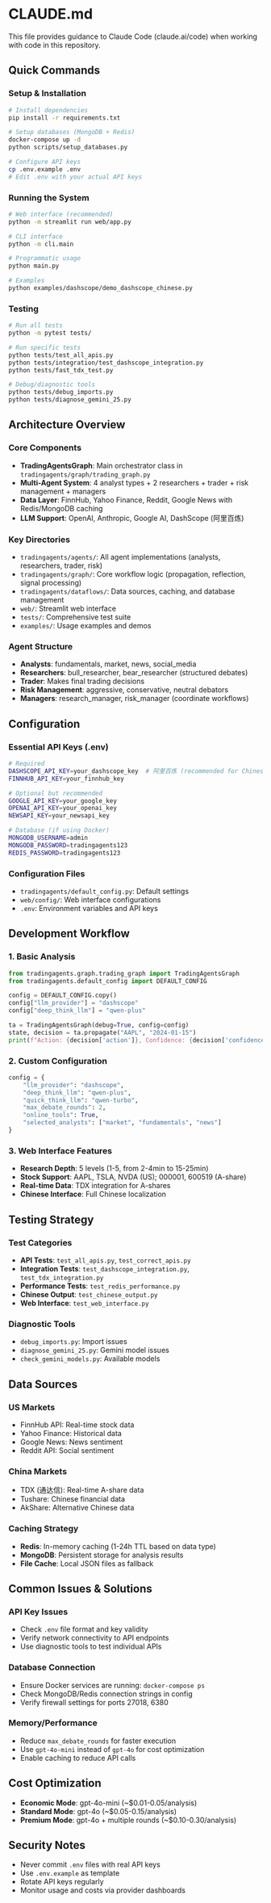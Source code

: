 # CLAUDE.md

This file provides guidance to Claude Code (claude.ai/code) when working with code in this repository.

## Quick Commands

### Setup & Installation
```bash
# Install dependencies
pip install -r requirements.txt

# Setup databases (MongoDB + Redis)
docker-compose up -d
python scripts/setup_databases.py

# Configure API keys
cp .env.example .env
# Edit .env with your actual API keys
```

### Running the System
```bash
# Web interface (recommended)
python -m streamlit run web/app.py

# CLI interface
python -m cli.main

# Programmatic usage
python main.py

# Examples
python examples/dashscope/demo_dashscope_chinese.py
```

### Testing
```bash
# Run all tests
python -m pytest tests/

# Run specific tests
python tests/test_all_apis.py
python tests/integration/test_dashscope_integration.py
python tests/fast_tdx_test.py

# Debug/diagnostic tools
python tests/debug_imports.py
python tests/diagnose_gemini_25.py
```

## Architecture Overview

### Core Components
- **TradingAgentsGraph**: Main orchestrator class in `tradingagents/graph/trading_graph.py`
- **Multi-Agent System**: 4 analyst types + 2 researchers + trader + risk management + managers
- **Data Layer**: FinnHub, Yahoo Finance, Reddit, Google News with Redis/MongoDB caching
- **LLM Support**: OpenAI, Anthropic, Google AI, DashScope (阿里百炼)

### Key Directories
- `tradingagents/agents/`: All agent implementations (analysts, researchers, trader, risk)
- `tradingagents/graph/`: Core workflow logic (propagation, reflection, signal processing)
- `tradingagents/dataflows/`: Data sources, caching, and database management
- `web/`: Streamlit web interface
- `tests/`: Comprehensive test suite
- `examples/`: Usage examples and demos

### Agent Structure
- **Analysts**: fundamentals, market, news, social_media
- **Researchers**: bull_researcher, bear_researcher (structured debates)
- **Trader**: Makes final trading decisions
- **Risk Management**: aggressive, conservative, neutral debators
- **Managers**: research_manager, risk_manager (coordinate workflows)

## Configuration

### Essential API Keys (.env)
```bash
# Required
DASHSCOPE_API_KEY=your_dashscope_key  # 阿里百炼 (recommended for Chinese users)
FINNHUB_API_KEY=your_finnhub_key

# Optional but recommended
GOOGLE_API_KEY=your_google_key
OPENAI_API_KEY=your_openai_key
NEWSAPI_KEY=your_newsapi_key

# Database (if using Docker)
MONGODB_USERNAME=admin
MONGODB_PASSWORD=tradingagents123
REDIS_PASSWORD=tradingagents123
```

### Configuration Files
- `tradingagents/default_config.py`: Default settings
- `web/config/`: Web interface configurations
- `.env`: Environment variables and API keys

## Development Workflow

### 1. Basic Analysis
```python
from tradingagents.graph.trading_graph import TradingAgentsGraph
from tradingagents.default_config import DEFAULT_CONFIG

config = DEFAULT_CONFIG.copy()
config["llm_provider"] = "dashscope"
config["deep_think_llm"] = "qwen-plus"

ta = TradingAgentsGraph(debug=True, config=config)
state, decision = ta.propagate("AAPL", "2024-01-15")
print(f"Action: {decision['action']}, Confidence: {decision['confidence']}")
```

### 2. Custom Configuration
```python
config = {
    "llm_provider": "dashscope",
    "deep_think_llm": "qwen-plus",
    "quick_think_llm": "qwen-turbo",
    "max_debate_rounds": 2,
    "online_tools": True,
    "selected_analysts": ["market", "fundamentals", "news"]
}
```

### 3. Web Interface Features
- **Research Depth**: 5 levels (1-5, from 2-4min to 15-25min)
- **Stock Support**: AAPL, TSLA, NVDA (US); 000001, 600519 (A-share)
- **Real-time Data**: TDX integration for A-shares
- **Chinese Interface**: Full Chinese localization

## Testing Strategy

### Test Categories
- **API Tests**: `test_all_apis.py`, `test_correct_apis.py`
- **Integration Tests**: `test_dashscope_integration.py`, `test_tdx_integration.py`
- **Performance Tests**: `test_redis_performance.py`
- **Chinese Output**: `test_chinese_output.py`
- **Web Interface**: `test_web_interface.py`

### Diagnostic Tools
- `debug_imports.py`: Import issues
- `diagnose_gemini_25.py`: Gemini model issues
- `check_gemini_models.py`: Available models

## Data Sources

### US Markets
- FinnHub API: Real-time stock data
- Yahoo Finance: Historical data
- Google News: News sentiment
- Reddit API: Social sentiment

### China Markets
- TDX (通达信): Real-time A-share data
- Tushare: Chinese financial data
- AkShare: Alternative Chinese data

### Caching Strategy
- **Redis**: In-memory caching (1-24h TTL based on data type)
- **MongoDB**: Persistent storage for analysis results
- **File Cache**: Local JSON files as fallback

## Common Issues & Solutions

### API Key Issues
- Check `.env` file format and key validity
- Verify network connectivity to API endpoints
- Use diagnostic tools to test individual APIs

### Database Connection
- Ensure Docker services are running: `docker-compose ps`
- Check MongoDB/Redis connection strings in config
- Verify firewall settings for ports 27018, 6380

### Memory/Performance
- Reduce `max_debate_rounds` for faster execution
- Use `gpt-4o-mini` instead of `gpt-4o` for cost optimization
- Enable caching to reduce API calls

## Cost Optimization
- **Economic Mode**: gpt-4o-mini (~$0.01-0.05/analysis)
- **Standard Mode**: gpt-4o (~$0.05-0.15/analysis)
- **Premium Mode**: gpt-4o + multiple rounds (~$0.10-0.30/analysis)

## Security Notes
- Never commit `.env` files with real API keys
- Use `.env.example` as template
- Rotate API keys regularly
- Monitor usage and costs via provider dashboards